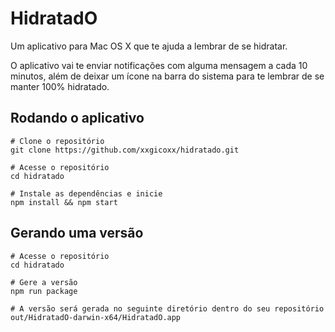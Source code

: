 # HidratadO

Um aplicativo para Mac OS X que te ajuda a lembrar de se hidratar.

O aplicativo vai te enviar notificações com alguma mensagem a cada 10 minutos, além de deixar um ícone na barra do sistema para te lembrar de se manter 100% hidratado. 

## Rodando o aplicativo

```
# Clone o repositório
git clone https://github.com/xxgicoxx/hidratado.git

# Acesse o repositório
cd hidratado

# Instale as dependências e inicie
npm install && npm start
```

## Gerando uma versão

```
# Acesse o repositório
cd hidratado

# Gere a versão
npm run package

# A versão será gerada no seguinte diretório dentro do seu repositório
out/HidratadO-darwin-x64/HidratadO.app
```